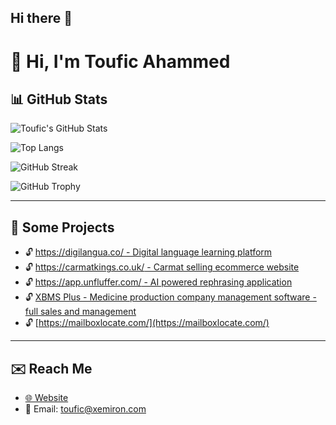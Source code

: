 ## Hi there 👋

<!--
**tfxdev/tfxdev** is a ✨ _special_ ✨ repository because its `README.md` (this file) appears on your GitHub profile.

Here are some ideas to get you started:

- 🔭 I’m currently working on ...
- 🌱 I’m currently learning ...
- 👯 I’m looking to collaborate on ...
- 🤔 I’m looking for help with ...
- 💬 Ask me about ...
- 📫 How to reach me: ...
- 😄 Pronouns: ...
- ⚡ Fun fact: ...
-->

# 👋 Hi, I'm Toufic Ahammed

## 📊 GitHub Stats

![Toufic's GitHub Stats](https://github-readme-stats.vercel.app/api?username=tfxdev&show_icons=true&count_private=true&theme=radical)

![Top Langs](https://github-readme-stats.vercel.app/api/top-langs/?username=tfxdev&layout=compact&theme=radical)

![GitHub Streak](https://streak-stats.demolab.com?user=tfxdev&theme=radical)

![GitHub Trophy](https://github-profile-trophy.vercel.app/?username=tfxdev&theme=radical&no-frame=true&title=Stars,Followers,Repositories,Commit,Issues,PullRequest)

---

## 📂 Some Projects
- 🔓 [https://digilangua.co/ - Digital language learning platform](https://digilangua.co/)
- 🔓 [https://carmatkings.co.uk/ - Carmat selling ecommerce website](https://github.com/tfxdev/project2)
- 🔓 [https://app.unfluffer.com/ - AI powered rephrasing application](https://github.com/tfxdev/project2)
- 🔓 [XBMS Plus - Medicine production company management software - full sales and management ](http://35.172.45.28/)
- 🔓 [https://mailboxlocate.com/](https://mailboxlocate.com/)

---

## ✉️ Reach Me
- [🌐 Website](https://xemiron.com)
- 📧 Email: toufic@xemiron.com
